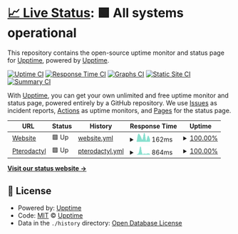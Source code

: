 # [📈 Live Status](https://status.badwolves.games): <!--live status--> **🟩 All systems operational**

This repository contains the open-source uptime monitor and status page for [Upptime](https://upptime.js.org), powered by [Upptime](https://github.com/upptime/upptime).

[![Uptime CI](https://github.com/bad-wolves/status.badwolves.games/workflows/Uptime%20CI/badge.svg)](https://github.com/bad-wolves/status.badwolves.games/actions?query=workflow%3A%22Uptime+CI%22)
[![Response Time CI](https://github.com/bad-wolves/status.badwolves.games/workflows/Response%20Time%20CI/badge.svg)](https://github.com/bad-wolves/status.badwolves.games/actions?query=workflow%3A%22Response+Time+CI%22)
[![Graphs CI](https://github.com/bad-wolves/status.badwolves.games/workflows/Graphs%20CI/badge.svg)](https://github.com/bad-wolves/status.badwolves.games/actions?query=workflow%3A%22Graphs+CI%22)
[![Static Site CI](https://github.com/bad-wolves/status.badwolves.games/workflows/Static%20Site%20CI/badge.svg)](https://github.com/bad-wolves/status.badwolves.games/actions?query=workflow%3A%22Static+Site+CI%22)
[![Summary CI](https://github.com/bad-wolves/status.badwolves.games/workflows/Summary%20CI/badge.svg)](https://github.com/bad-wolves/status.badwolves.games/actions?query=workflow%3A%22Summary+CI%22)

With [Upptime](https://upptime.js.org), you can get your own unlimited and free uptime monitor and status page, powered entirely by a GitHub repository. We use [Issues](https://github.com/upptime/upptime/issues) as incident reports, [Actions](https://github.com/bad-wolves/status.badwolves.games/actions) as uptime monitors, and [Pages](https://status.badwolves.games) for the status page.

<!--start: status pages-->
<!-- This summary is generated by Upptime (https://github.com/upptime/upptime) -->
<!-- Do not edit this manually, your changes will be overwritten -->
<!-- prettier-ignore -->
| URL | Status | History | Response Time | Uptime |
| --- | ------ | ------- | ------------- | ------ |
| <img alt="" src="https://favicons.githubusercontent.com/www.badwolvesgaming.com" height="13"> [Website](https://www.badwolvesgaming.com) | 🟩 Up | [website.yml](https://github.com/bad-wolves/status.badwolvesgaming.com/commits/HEAD/history/website.yml) | <details><summary><img alt="Response time graph" src="./graphs/website/response-time-week.png" height="20"> 162ms</summary><br><a href="https://status.badwolvesgaming.com/history/website"><img alt="Response time 174" src="https://img.shields.io/endpoint?url=https%3A%2F%2Fraw.githubusercontent.com%2Fbad-wolves%2Fstatus.badwolvesgaming.com%2FHEAD%2Fapi%2Fwebsite%2Fresponse-time.json"></a><br><a href="https://status.badwolvesgaming.com/history/website"><img alt="24-hour response time 77" src="https://img.shields.io/endpoint?url=https%3A%2F%2Fraw.githubusercontent.com%2Fbad-wolves%2Fstatus.badwolvesgaming.com%2FHEAD%2Fapi%2Fwebsite%2Fresponse-time-day.json"></a><br><a href="https://status.badwolvesgaming.com/history/website"><img alt="7-day response time 162" src="https://img.shields.io/endpoint?url=https%3A%2F%2Fraw.githubusercontent.com%2Fbad-wolves%2Fstatus.badwolvesgaming.com%2FHEAD%2Fapi%2Fwebsite%2Fresponse-time-week.json"></a><br><a href="https://status.badwolvesgaming.com/history/website"><img alt="30-day response time 148" src="https://img.shields.io/endpoint?url=https%3A%2F%2Fraw.githubusercontent.com%2Fbad-wolves%2Fstatus.badwolvesgaming.com%2FHEAD%2Fapi%2Fwebsite%2Fresponse-time-month.json"></a><br><a href="https://status.badwolvesgaming.com/history/website"><img alt="1-year response time 174" src="https://img.shields.io/endpoint?url=https%3A%2F%2Fraw.githubusercontent.com%2Fbad-wolves%2Fstatus.badwolvesgaming.com%2FHEAD%2Fapi%2Fwebsite%2Fresponse-time-year.json"></a></details> | <details><summary><a href="https://status.badwolvesgaming.com/history/website">100.00%</a></summary><a href="https://status.badwolvesgaming.com/history/website"><img alt="All-time uptime 100.00%" src="https://img.shields.io/endpoint?url=https%3A%2F%2Fraw.githubusercontent.com%2Fbad-wolves%2Fstatus.badwolvesgaming.com%2FHEAD%2Fapi%2Fwebsite%2Fuptime.json"></a><br><a href="https://status.badwolvesgaming.com/history/website"><img alt="24-hour uptime 100.00%" src="https://img.shields.io/endpoint?url=https%3A%2F%2Fraw.githubusercontent.com%2Fbad-wolves%2Fstatus.badwolvesgaming.com%2FHEAD%2Fapi%2Fwebsite%2Fuptime-day.json"></a><br><a href="https://status.badwolvesgaming.com/history/website"><img alt="7-day uptime 100.00%" src="https://img.shields.io/endpoint?url=https%3A%2F%2Fraw.githubusercontent.com%2Fbad-wolves%2Fstatus.badwolvesgaming.com%2FHEAD%2Fapi%2Fwebsite%2Fuptime-week.json"></a><br><a href="https://status.badwolvesgaming.com/history/website"><img alt="30-day uptime 100.00%" src="https://img.shields.io/endpoint?url=https%3A%2F%2Fraw.githubusercontent.com%2Fbad-wolves%2Fstatus.badwolvesgaming.com%2FHEAD%2Fapi%2Fwebsite%2Fuptime-month.json"></a><br><a href="https://status.badwolvesgaming.com/history/website"><img alt="1-year uptime 100.00%" src="https://img.shields.io/endpoint?url=https%3A%2F%2Fraw.githubusercontent.com%2Fbad-wolves%2Fstatus.badwolvesgaming.com%2FHEAD%2Fapi%2Fwebsite%2Fuptime-year.json"></a></details>
| <img alt="" src="https://favicons.githubusercontent.com/panel.badwolves.games" height="13"> [Pterodactyl](https://panel.badwolves.games) | 🟩 Up | [pterodactyl.yml](https://github.com/bad-wolves/status.badwolvesgaming.com/commits/HEAD/history/pterodactyl.yml) | <details><summary><img alt="Response time graph" src="./graphs/pterodactyl/response-time-week.png" height="20"> 864ms</summary><br><a href="https://status.badwolvesgaming.com/history/pterodactyl"><img alt="Response time 657" src="https://img.shields.io/endpoint?url=https%3A%2F%2Fraw.githubusercontent.com%2Fbad-wolves%2Fstatus.badwolvesgaming.com%2FHEAD%2Fapi%2Fpterodactyl%2Fresponse-time.json"></a><br><a href="https://status.badwolvesgaming.com/history/pterodactyl"><img alt="24-hour response time 268" src="https://img.shields.io/endpoint?url=https%3A%2F%2Fraw.githubusercontent.com%2Fbad-wolves%2Fstatus.badwolvesgaming.com%2FHEAD%2Fapi%2Fpterodactyl%2Fresponse-time-day.json"></a><br><a href="https://status.badwolvesgaming.com/history/pterodactyl"><img alt="7-day response time 864" src="https://img.shields.io/endpoint?url=https%3A%2F%2Fraw.githubusercontent.com%2Fbad-wolves%2Fstatus.badwolvesgaming.com%2FHEAD%2Fapi%2Fpterodactyl%2Fresponse-time-week.json"></a><br><a href="https://status.badwolvesgaming.com/history/pterodactyl"><img alt="30-day response time 593" src="https://img.shields.io/endpoint?url=https%3A%2F%2Fraw.githubusercontent.com%2Fbad-wolves%2Fstatus.badwolvesgaming.com%2FHEAD%2Fapi%2Fpterodactyl%2Fresponse-time-month.json"></a><br><a href="https://status.badwolvesgaming.com/history/pterodactyl"><img alt="1-year response time 657" src="https://img.shields.io/endpoint?url=https%3A%2F%2Fraw.githubusercontent.com%2Fbad-wolves%2Fstatus.badwolvesgaming.com%2FHEAD%2Fapi%2Fpterodactyl%2Fresponse-time-year.json"></a></details> | <details><summary><a href="https://status.badwolvesgaming.com/history/pterodactyl">100.00%</a></summary><a href="https://status.badwolvesgaming.com/history/pterodactyl"><img alt="All-time uptime 99.99%" src="https://img.shields.io/endpoint?url=https%3A%2F%2Fraw.githubusercontent.com%2Fbad-wolves%2Fstatus.badwolvesgaming.com%2FHEAD%2Fapi%2Fpterodactyl%2Fuptime.json"></a><br><a href="https://status.badwolvesgaming.com/history/pterodactyl"><img alt="24-hour uptime 100.00%" src="https://img.shields.io/endpoint?url=https%3A%2F%2Fraw.githubusercontent.com%2Fbad-wolves%2Fstatus.badwolvesgaming.com%2FHEAD%2Fapi%2Fpterodactyl%2Fuptime-day.json"></a><br><a href="https://status.badwolvesgaming.com/history/pterodactyl"><img alt="7-day uptime 100.00%" src="https://img.shields.io/endpoint?url=https%3A%2F%2Fraw.githubusercontent.com%2Fbad-wolves%2Fstatus.badwolvesgaming.com%2FHEAD%2Fapi%2Fpterodactyl%2Fuptime-week.json"></a><br><a href="https://status.badwolvesgaming.com/history/pterodactyl"><img alt="30-day uptime 99.97%" src="https://img.shields.io/endpoint?url=https%3A%2F%2Fraw.githubusercontent.com%2Fbad-wolves%2Fstatus.badwolvesgaming.com%2FHEAD%2Fapi%2Fpterodactyl%2Fuptime-month.json"></a><br><a href="https://status.badwolvesgaming.com/history/pterodactyl"><img alt="1-year uptime 99.99%" src="https://img.shields.io/endpoint?url=https%3A%2F%2Fraw.githubusercontent.com%2Fbad-wolves%2Fstatus.badwolvesgaming.com%2FHEAD%2Fapi%2Fpterodactyl%2Fuptime-year.json"></a></details>

<!--end: status pages-->

[**Visit our status website →**](https://status.badwolves.games)

## 📄 License

- Powered by: [Upptime](https://github.com/upptime/upptime)
- Code: [MIT](./LICENSE) © [Upptime](https://upptime.js.org)
- Data in the `./history` directory: [Open Database License](https://opendatacommons.org/licenses/odbl/1-0/)
